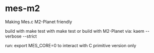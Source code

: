# mes-m2
Making Mes.c M2-Planet friendly

build with make
test with make test
or build with M2-Planet via: kaem --verbose --strict

run: export MES_CORE=0 to interact with C primitive version only
